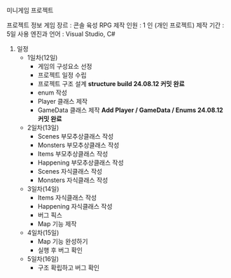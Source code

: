 미니게임 프로젝트

프로젝트 정보
게임 장르 : 콘솔 육성 RPG
제작 인원 : 1 인 (개인 프로젝트)
제작 기간 : 5일
사용 엔진과 언어 : Visual Studio, C#

1. 일정
   - 1일차(12일)
     - 게임의 구성요소 선정
     - 프로젝트 일정 수립
     - 프로젝트 구조 설계 **structure build 24.08.12 커밋 완료**
     - enum 작성
     - Player 클래스 제작
     - GameData 클래스 제작 **Add Player / GameData / Enums 24.08.12 커밋 완료**
   - 2일차(13일)
     - Scenes 부모추상클래스 작성
     - Monsters 부모추상클래스 작성
     - Items 부모추상클래스 작성
     - Happening 부모추상클래스 작성
     - Scenes 자식클래스 작성
     - Monsters 자식클래스 작성
   - 3일차(14일)
     - Items 자식클래스 작성
     - Happening 자식클래스 작성
     - 버그 픽스
     - Map 기능 제작
   - 4일차(15일)
     - Map 기능 완성하기
     - 실행 후 버그 확인
   - 5일차(16일)
     - 구조 확립하고 버그 확인
   

